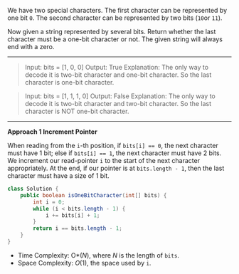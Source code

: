 We have two special characters. The first character can be represented by one bit `0`. The second character can be represented by two bits (`10`or `11`).

Now given a string represented by several bits. Return whether the last character must be a one-bit character or not. The given string will always end with a zero.

---

> Input: 
> bits = [1, 0, 0]
> Output: True
> Explanation: 
> The only way to decode it is two-bit character and one-bit character. So the last character is one-bit character.

> Input: 
> bits = [1, 1, 1, 0]
> Output: False
> Explanation: 
> The only way to decode it is two-bit character and two-bit character. So the last character is NOT one-bit character.

---

**Approach 1 Increment Pointer**

When reading from the `i`-th position, if `bits[i] == 0`, the next character must have 1 bit; else if `bits[i] == 1`, the next character must have 2 bits. We increment our read-pointer `i` to the start of the next character appropriately. At the end, if our pointer is at `bits.length - 1`, then the last character must have a size of 1 bit.

```java
class Solution {
    public boolean isOneBitCharacter(int[] bits) {
        int i = 0;
        while (i < bits.length - 1) {
            i += bits[i] + 1;
        }
        return i == bits.length - 1;
    }
}
```

- Time Complexity: O*(*N*), where *N* is the length of `bits`.
- Space Complexity: *O*(1), the space used by `i`.